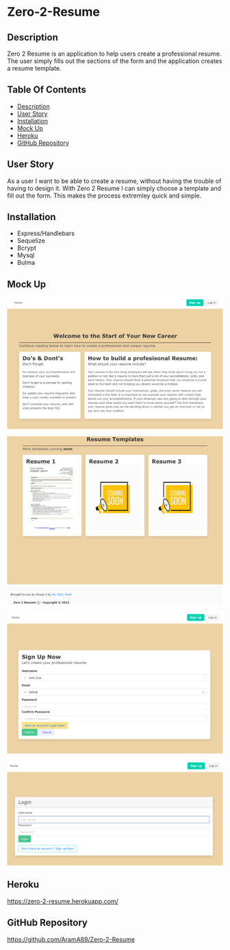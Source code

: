 # Zero-2-Resume

## Description

Zero 2 Resume is an application to help users create a professional resume. The user simply fills out the sections of the form and the application creates a resume template.

## Table Of Contents

* [Description](#description)
* [User Story](#user-story)
* [Installation](#installation)
* [Mock Up](#mock-up)
* [Heroku](#heroku)
* [GitHub Repository](#github-repository)

## User Story

As a user I want to be able to create a resume, without having the trouble of having to design it. With Zero 2 Resume I can simply choose a template and fill out the form. This makes the process extremley quick and simple.

## Installation

* Express/Handlebars
* Sequelize
* Bcrypt
* Mysql
* Bulma

## Mock Up

![Alt text](Assets/images/Homepage.jpg)

![Alt text](Assets/images/Homepage2.jpg)

![Alt text](Assets/images/signup.jpg)

![Alt text](Assets/images/login.jpg)

## Heroku

https://zero-2-resume.herokuapp.com/

## GitHub Repository

https://github.com/AramA89/Zero-2-Resume